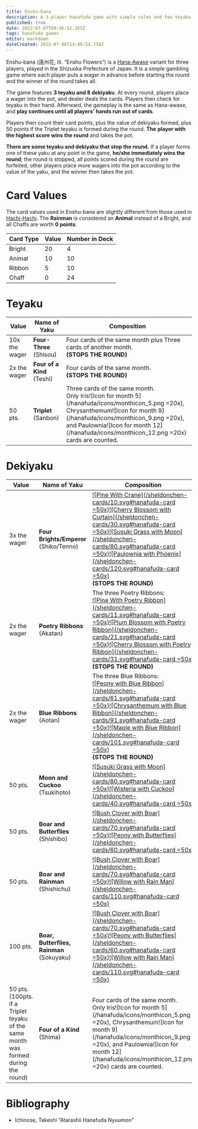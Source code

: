 ```yaml
---
title: Enshu-bana
description: A 3-player hanafuda game with simple rules and few teyaku and dekiyaku
published: true
date: 2022-07-07T08:45:52.355Z
tags: hanafuda games
editor: markdown
dateCreated: 2022-07-06T14:46:54.758Z
---
```


Enshu-bana (遠州花, lit. “Enshu Flowers”) is a [Hana-Awase](https://fudawiki.org/en/hanafuda/games/hana-awase) variant for three players, played in the Shizuoka Prefecture of Japan. It is a simple gambling game where each player puts a wager in advance before starting the round and the winner of the round takes all. 

The game features **3 teyaku and 8 dekiyaku**. At every round, players place a wager into the pot, and dealer deals the cards. Players then check for teyaku in their hand. Afterward, the gameplay is the same as Hana-awase, and **play continues until all players' hands run out of cards**. 

Players then count their card points, plus the value of dekiyaku formed, plus 50 points if the Triplet teyaku is formed during the round. **The** **player with the highest score wins the round** and takes the pot.

**There are some teyaku and dekiyaku that stop the round.** If a player forms one of these yaku at any point in the game, **he/she immediately wins the round**; the round is stopped, all points scored during the round are forfeited, other players place more wagers into the pot according to the value of the yaku, and the winner then takes the pot.

# Card Values

The card values used in Enshu-bana are slightly different from those used in [Hachi-Hachi](https://fudawiki.org/en/hanafuda/games/hachi-hachi). The **Rainman** is considered an **Animal** instead of a Bright, and all Chaffs are worth **0 points**.

| Card Type | Value | Number in Deck |
| --- | --- | --- |
| Bright | 20  | 4   |
| Animal | 10  | 10  |
| Ribbon | 5   | 10  |
| Chaff | 0   | 24  |

# Teyaku

| Value | Name of Yaku | Composition |
| --- | --- | --- |
| 10x the wager | **Four-Three** (Shisou) | Four cards of the same month plus Three cards of another month.<br>**(STOPS THE ROUND)** |
| 2x the wager | **Four of a Kind** (Teshi) | Four cards of the same month.<br>**(STOPS THE ROUND)** |
| 50 pts. | **Triplet** (Sanbon) | Three cards of the same month.  <br>Only Iris![Icon for month 5](/hanafuda/icons/monthicon_5.png =20x), Chrysanthemum![Icon for month 9](/hanafuda/icons/monthicon_9.png =20x), and Paulownia![Icon for month 12](/hanafuda/icons/monthicon_12.png =20x) cards are counted. |

# Dekiyaku

| Value | Name of Yaku | Composition |
| --- | --- | --- |
| 3x the wager | **Four Brights/Emperor** (Shiko/Tenno) | [![Pine With Crane](/sheldonchen-cards/10.svg#hanafuda-card =50x)](/en/hanafuda/suits/pine#crane-with-sun)[![Cherry Blossom with Curtain](/sheldonchen-cards/30.svg#hanafuda-card =50x)](/en/hanafuda/suits/cherry-blossom#flower-viewing-curtain)[![Susuki Grass with Moon](/sheldonchen-cards/80.svg#hanafuda-card =50x)](/en/hanafuda/suits/susuki-grass#full-moon)[![Paulownia with Phoenix](/sheldonchen-cards/120.svg#hanafuda-card =50x)](/en/hanafuda/suits/paulownia#phoenix)<br>**(STOPS THE ROUND)** |
| 2x the wager | **Poetry Ribbons**  <br>(Akatan) | The three Poetry Ribbons:<br>[![Pine With Poetry Ribbon](/sheldonchen-cards/11.svg#hanafuda-card =50x)](/en/hanafuda/suits/pine#poetry-ribbon)[![Plum Blossom with Poetry Ribbon](/sheldonchen-cards/21.svg#hanafuda-card =50x)](/en/hanafuda/suits/plum-blossom#poetry-ribbon)[![Cherry Blossom with Poetry Ribbon](/sheldonchen-cards/31.svg#hanafuda-card =50x)](/en/hanafuda/suits/cherry-blossom#poetry-ribbon)<br>**(STOPS THE ROUND)** |
| 2x the wager | **Blue Ribbons**  <br>(Aotan) | The three Blue Ribbons:<br>[![Peony with Blue Ribbon](/sheldonchen-cards/61.svg#hanafuda-card =50x)](/en/hanafuda/suits/peony#blue-ribbon)[![Chrysanthemum with Blue Ribbon](/sheldonchen-cards/91.svg#hanafuda-card =50x)](/en/hanafuda/suits/chrysanthemum#blue-ribbon)[![Maple with Blue Ribbon](/sheldonchen-cards/101.svg#hanafuda-card =50x)](/en/hanafuda/suits/maple#blue-ribbon)<br>**(STOPS THE ROUND)** |
| 50 pts. | **Moon and Cuckoo** (Tsukihoto) | [![Susuki Grass with Moon](/sheldonchen-cards/80.svg#hanafuda-card =50x)](/en/hanafuda/suits/susuki-grass#full-moon)[![Wisteria with Cuckoo](/sheldonchen-cards/40.svg#hanafuda-card =50x)](/en/hanafuda/suits/wisteria#cuckoo-with-crescent-moon) |
| 50 pts. | **Boar and Butterflies** (Shishibo) | [![Bush Clover with Boar](/sheldonchen-cards/70.svg#hanafuda-card =50x)](/en/hanafuda/suits/bush-clover#boar)[![Peony with Butterflies](/sheldonchen-cards/60.svg#hanafuda-card =50x)](/en/hanafuda/suits/peony#butterflies) |
| 50 pts. | **Boar and Rainman** (Shishichu) | [![Bush Clover with Boar](/sheldonchen-cards/70.svg#hanafuda-card =50x)](/en/hanafuda/suits/bush-clover#boar)[![Willow with Rain Man](/sheldonchen-cards/110.svg#hanafuda-card =50x)](/en/hanafuda/suits/willow#rain-man) |
| 100 pts. | **Boar, Butterflies, Rainman** (Sokuyaku) | [![Bush Clover with Boar](/sheldonchen-cards/70.svg#hanafuda-card =50x)](/en/hanafuda/suits/bush-clover#boar)[![Peony with Butterflies](/sheldonchen-cards/60.svg#hanafuda-card =50x)](/en/hanafuda/suits/peony#butterflies)[![Willow with Rain Man](/sheldonchen-cards/110.svg#hanafuda-card =50x)](/en/hanafuda/suits/willow#rain-man) |
| 50 pts. (100pts. if a Triplet teyaku of the same month was formed during the round) | **Four of a Kind** (Shima) | Four cards of the same month.<br>Only Iris![Icon for month 5](/hanafuda/icons/monthicon_5.png =20x), Chrysanthemum![Icon for month 9](/hanafuda/icons/monthicon_9.png =20x), and Paulownia![Icon for month 12](/hanafuda/icons/monthicon_12.png =20x) cards are counted. |

# Bibliography

-   Ichinose, Takeshi “Atarashii Hanafuda Nyuumon"